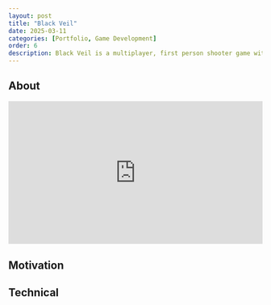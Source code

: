 ```yaml
---
layout: post
title: "Black Veil"
date: 2025-03-11
categories: [Portfolio, Game Development]
order: 6
description: Black Veil is a multiplayer, first person shooter game with hardcore tactical and horror themes that I am actively developing. 
---
```



## About

<div style="position: relative; padding-bottom: 56.25%; height: 0; overflow: hidden; max-width: 100%; width: 100%;">
  <iframe 
    src="https://www.youtube.com/embed/WcUAuvoZ2pg?si=9TgkxrKETV0BeIBc" 
    title="YouTube video player" 
    frameborder="0" 
    allow="accelerometer; autoplay; clipboard-write; encrypted-media; gyroscope; picture-in-picture; web-share" 
    referrerpolicy="strict-origin-when-cross-origin" 
    allowfullscreen 
    style="position: absolute; top: 0; left: 0; width: 100%; height: 100%;">
  </iframe>
</div>

## Motivation

## Technical